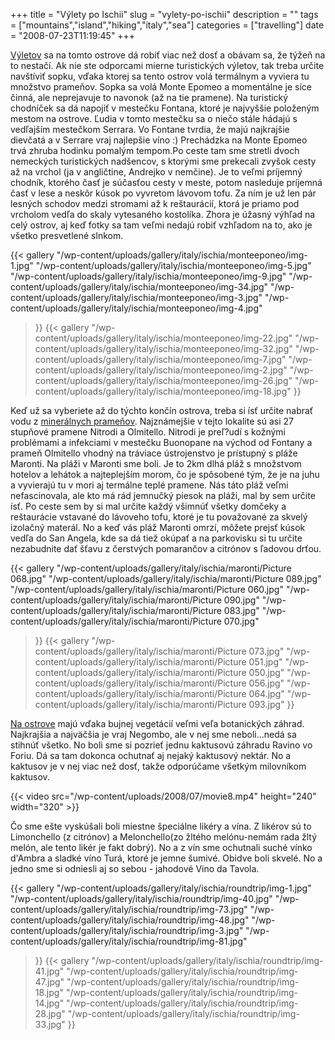 +++
title = "Výlety po Ischii"
slug = "vylety-po-ischii"
description = ""
tags = ["mountains","island","hiking","italy","sea"]
categories = ["travelling"]
date = "2008-07-23T11:19:45"
+++

<a title="Forio" href="http://www.ajka-andrej.com/2008/06/30/forio/?lang=SK">Výletov</a> sa na tomto
ostrove dá robiť viac než dosť a obávam sa, že týžeň na to nestačí. Ak nie ste odporcami mierne
turistických výletov, tak treba určite navštíviť sopku, vďaka ktorej sa tento ostrov volá termálnym
a vyviera tu množstvo prameňov. Sopka sa volá Monte Epomeo a momentálne je síce činná, ale
neprejavuje to navonok (až na tie pramene). Na turistický chodníček sa dá napojiť v mestečku
Fontana, ktoré je najvyššie položeným mestom na ostrove. Ľudia v tomto mestečku sa o niečo stále
hádajú s vedľajším mestečkom Serrara. Vo Fontane tvrdia, že majú najkrajšie dievčatá a v Serrare
vraj najlepšie víno :) Prechádzka na Monte Epomeo trvá zhruba hodinku pomalým tempom.Po ceste tam sme stretli dvoch nemeckých turistických nadšencov, s ktorými sme prekecali zvyšok
cesty až na vrchol (ja v angličtine, Andrejko v nemčine). Je to veľmi príjemný chodník, ktorého
časť je súčasťou cesty v meste, potom nasleduje príjemná časť v lese a neskôr kúsok po vyvretom
lávovom tofu. Za ním je už len pár lesných schodov medzi stromami až k reštaurácií, ktorá je priamo
pod vrcholom vedľa do skaly vytesaného kostolíka. Zhora je úžasný výhľad na celý ostrov, aj keď
fotky sa tam veľmi nedajú robiť vzhľadom na to, ako je všetko presvetlené slnkom.


 {{< gallery
    "/wp-content/uploads/gallery/italy/ischia/monteeponeo/img-1.jpg"
    "/wp-content/uploads/gallery/italy/ischia/monteeponeo/img-5.jpg"
    "/wp-content/uploads/gallery/italy/ischia/monteeponeo/img-9.jpg"
    "/wp-content/uploads/gallery/italy/ischia/monteeponeo/img-34.jpg"
    "/wp-content/uploads/gallery/italy/ischia/monteeponeo/img-3.jpg"
    "/wp-content/uploads/gallery/italy/ischia/monteeponeo/img-4.jpg"
>}}
 {{< gallery
    "/wp-content/uploads/gallery/italy/ischia/monteeponeo/img-22.jpg"
    "/wp-content/uploads/gallery/italy/ischia/monteeponeo/img-32.jpg"
    "/wp-content/uploads/gallery/italy/ischia/monteeponeo/img-7.jpg"
    "/wp-content/uploads/gallery/italy/ischia/monteeponeo/img-2.jpg"
    "/wp-content/uploads/gallery/italy/ischia/monteeponeo/img-26.jpg"
    "/wp-content/uploads/gallery/italy/ischia/monteeponeo/img-18.jpg"
>}}

Keď už sa vyberiete až do týchto končín ostrova, treba si ísť určite nabrať vodu z <a
title="Poseidon gardens"
href="http://www.ajka-andrej.com/2008/07/23/poseidon-gardens/?lang=SK">minerálnych prameňov</a>.
Najznámejšie v tejto lokalite sú asi 27 stupňové pramene Nitrodi a Olmitello. Nitrodi je preľ?udí s
kožnými problémami a infekciami v mestečku Buonopane na východ od Fontany a prameň Olmitello vhodný
na tráviace ústrojenstvo je prístupný s pláže Maronti. Na pláži v Maronti sme boli. Je to 2km dlhá
pláž s množstvom hotelov a lehátok a najteplejším morom, čo je spôsobené tým, že je na juhu a
vyvierajú tu v mori aj termálne teplé pramene. Nás táto pláž veľmi nefascinovala, ale kto má rád
jemnučký piesok na pláži, mal by sem určite ísť. Po ceste sem by si mal určite každý všimnúť všetky
domčeky a reštaurácie vstavané do lávoveho tofu, ktoré je tu považované za skvelý izolačný materál.
No a keď vás pláž Maronti omrzí, môžete prejsť kúsok vedľa do San Angela, kde sa dá tiež okúpať a
na parkovisku si tu určite nezabudnite dať šťavu z čerstvých pomarančov a citrónov s ľadovou drťou.


 {{< gallery
    "/wp-content/uploads/gallery/italy/ischia/maronti/Picture 068.jpg"
    "/wp-content/uploads/gallery/italy/ischia/maronti/Picture 089.jpg"
    "/wp-content/uploads/gallery/italy/ischia/maronti/Picture 060.jpg"
    "/wp-content/uploads/gallery/italy/ischia/maronti/Picture 090.jpg"
    "/wp-content/uploads/gallery/italy/ischia/maronti/Picture 083.jpg"
    "/wp-content/uploads/gallery/italy/ischia/maronti/Picture 070.jpg"
>}}
 {{< gallery
    "/wp-content/uploads/gallery/italy/ischia/maronti/Picture 073.jpg"
    "/wp-content/uploads/gallery/italy/ischia/maronti/Picture 051.jpg"
    "/wp-content/uploads/gallery/italy/ischia/maronti/Picture 050.jpg"
    "/wp-content/uploads/gallery/italy/ischia/maronti/Picture 056.jpg"
    "/wp-content/uploads/gallery/italy/ischia/maronti/Picture 064.jpg"
    "/wp-content/uploads/gallery/italy/ischia/maronti/Picture 093.jpg"
>}}

<a title="Evergreen island – Ischia"
href="http://www.ajka-andrej.com/2008/06/28/evergreen-island/?lang=SK">Na ostrove</a> majú vďaka
bujnej vegetácií veľmi veľa botanických záhrad. Najkrajšia a najväčšia je vraj Negombo, ale v nej
sme neboli...nedá sa stihnúť všetko. No boli sme si pozrieť jednu kaktusovú záhradu Ravino vo
Foriu. Dá sa tam dokonca ochutnať aj nejaký kaktusový nektár. No a kaktusov je v nej viac než dosť,
takže odporúčame všetkým milovníkom kaktusov.


{{< video src="/wp-content/uploads/2008/07/movie8.mp4" height="240" width="320" >}}



Čo sme ešte vyskúšali boli miestne špeciálne likéry a vína. Z likérov sú to Limonchello (z citrónov)
a Melonchello(zo žltého melónu-nemám rada žltý melón, ale tento likér je fakt dobrý). No a z vín
sme ochutnali suché vínko d'Ambra a sladké víno Turá, ktoré je jemne šumivé. Obidve boli skvelé. No
a jedno sme si odniesli aj so sebou - jahodové Vino da Tavola.

 {{< gallery
    "/wp-content/uploads/gallery/italy/ischia/roundtrip/img-1.jpg"
    "/wp-content/uploads/gallery/italy/ischia/roundtrip/img-40.jpg"
    "/wp-content/uploads/gallery/italy/ischia/roundtrip/img-73.jpg"
    "/wp-content/uploads/gallery/italy/ischia/roundtrip/img-48.jpg"
    "/wp-content/uploads/gallery/italy/ischia/roundtrip/img-3.jpg"
    "/wp-content/uploads/gallery/italy/ischia/roundtrip/img-81.jpg"
>}}
 {{< gallery
    "/wp-content/uploads/gallery/italy/ischia/roundtrip/img-41.jpg"
    "/wp-content/uploads/gallery/italy/ischia/roundtrip/img-47.jpg"
    "/wp-content/uploads/gallery/italy/ischia/roundtrip/img-18.jpg"
    "/wp-content/uploads/gallery/italy/ischia/roundtrip/img-14.jpg"
    "/wp-content/uploads/gallery/italy/ischia/roundtrip/img-28.jpg"
    "/wp-content/uploads/gallery/italy/ischia/roundtrip/img-33.jpg"
>}}

 
